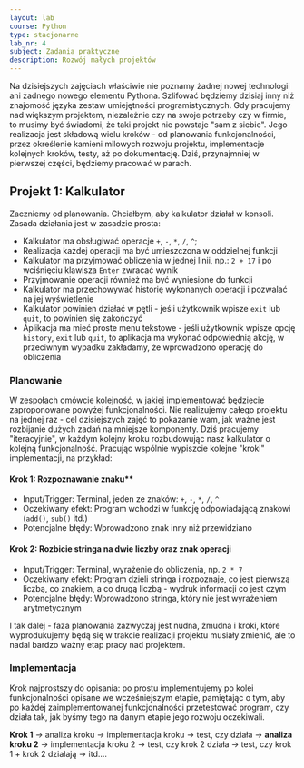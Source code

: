 ```yaml
---
layout: lab
course: Python
type: stacjonarne
lab_nr: 4
subject: Zadania praktyczne 
description: Rozwój małych projektów
---
```



Na dzisiejszych zajęciach właściwie nie poznamy żadnej nowej technologii ani żadnego nowego elementu Pythona. Szlifować będziemy dzisiaj inny niż znajomość języka zestaw umiejętności programistycznych. Gdy pracujemy nad większym projektem, niezależnie czy na swoje potrzeby czy w firmie, to musimy być świadomi, że taki projekt nie powstaje "sam z siebie". Jego realizacja jest składową wielu kroków - od planowania funkcjonalności, przez określenie kamieni milowych rozwoju projektu, implementacje kolejnych kroków, testy, aż po dokumentację. Dziś, przynajmniej w pierwszej części, będziemy pracować w parach.

## Projekt 1: Kalkulator

Zaczniemy od planowania. Chciałbym, aby kalkulator działał w konsoli. Zasada działania jest w zasadzie prosta:
- Kalkulator ma obsługiwać operacje `+`, `-`, `*`, `/`, `^`;
- Realizacja każdej operacji ma być umieszczona w oddzielnej funkcji
- Kalkulator ma przyjmować obliczenia w jednej linii, np.: `2 + 17` i po wciśnięciu klawisza `Enter` zwracać wynik
- Przyjmowanie operacji również ma być wyniesione do funkcji
- Kalkulator ma przechowywać historię wykonanych operacji i pozwalać na jej wyświetlenie
- Kalkulator powinien działać w pętli - jeśli użytkownik wpisze `exit` lub `quit`, to powinien się zakończyć
- Aplikacja ma mieć proste menu tekstowe - jeśli użytkownik wpisze opcję `history`, `exit` lub `quit`, to aplikacja ma wykonać odpowiednią akcję, w przeciwnym wypadku zakładamy, że wprowadzono operację do obliczenia


### Planowanie

W zespołach omówcie kolejność, w jakiej implementować będziecie zaproponowane powyżej funkcjonalności. Nie realizujemy całego projektu na jednej raz - cel dzisiejszych zajęć to pokazanie wam, jak ważne jest rozbijanie dużych zadań na mniejsze komponenty. Dziś pracujemy "iteracyjnie", w każdym kolejny kroku rozbudowując nasz kalkulator o kolejną funkcjonalność. Pracując wspólnie wypiszcie kolejne "kroki" implementacji, na przykład:

#### Krok 1: Rozpoznawanie znaku**
- Input/Trigger: Terminal, jeden ze znaków: `+`, `-`, `*`, `/`, `^`
- Oczekiwany efekt: Program wchodzi w funkcję odpowiadającą znakowi (`add()`, `sub()` itd.)
- Potencjalne błędy: Wprowadzono znak inny niż przewidziano

#### Krok 2: Rozbicie stringa na dwie liczby oraz znak operacji
- Input/Trigger: Terminal, wyrażenie do obliczenia, np. `2 * 7`
- Oczekiwany efekt: Program dzieli stringa i rozpoznaje, co jest pierwszą liczbą, co znakiem, a co drugą liczbą - wydruk informacji co jest czym
- Potencjalne błędy: Wprowadzono stringa, który nie jest wyrażeniem arytmetycznym

I tak dalej - faza planowania zazwyczaj jest nudna, żmudna i kroki, które wyprodukujemy będą się w trakcie realizacji projektu musiały zmienić, ale to nadal bardzo ważny etap pracy nad projektem.


### Implementacja

Krok najprostszy do opisania: po prostu implementujemy po kolei funkcjonalności opisane we wcześniejszym etapie, pamiętając o tym, aby po każdej zaimplementowanej funkcjonalności przetestować program, czy działa tak, jak byśmy tego na danym etapie jego rozwoju oczekiwali. 

**Krok 1** -> analiza kroku -> implementacja kroku -> test, czy działa -> **analiza kroku 2** -> implementacja kroku 2 -> test, czy krok 2 działa -> test, czy krok 1 + krok 2 działają -> itd....


